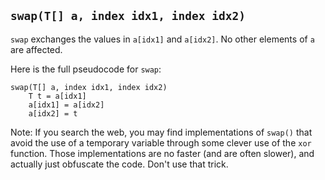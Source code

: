 ## `swap(T[] a, index idx1, index idx2)`
`swap` exchanges the values in `a[idx1]` and `a[idx2]`.  No other elements of `a` are affected.

Here is the full pseudocode for `swap`:
```
swap(T[] a, index idx1, index idx2)
    T t = a[idx1]
    a[idx1] = a[idx2]
    a[idx2] = t
```
Note: If you search the web, you may find implementations of `swap()` that avoid the use of a temporary variable
through some clever use of the `xor` function.
Those implementations are no faster (and are often slower), and actually just obfuscate the code.
Don't use that trick.

